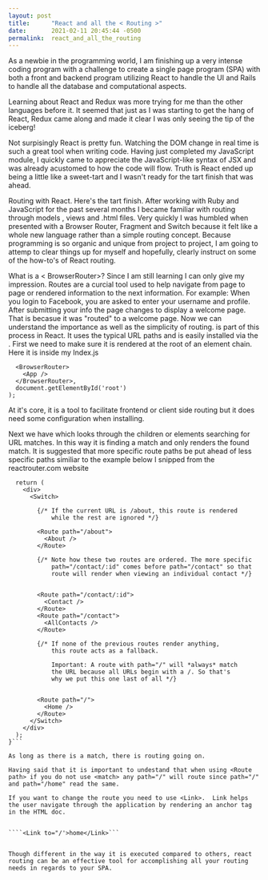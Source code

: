 ```yaml
---
layout: post
title:      "React and all the < Routing >"
date:       2021-02-11 20:45:44 -0500
permalink:  react_and_all_the_routing
---
```



As a newbie in the programming world, I am finishing up a very intense coding program with a challenge to create a single page program (SPA) with both a front and backend program utilizing React to handle the UI and Rails to handle all the database and computational aspects.

Learning about React and Redux was more trying for me  than the other languages before it.  It seemed that just as I was starting to get the hang of React, Redux came along and made it clear I was only seeing the tip of the iceberg!

Not surpisingly React is pretty fun. Watching the DOM change in real time is such a great tool when writing code.  Having just completed my JavaScript module, I quickly came to appreciate the JavaScript-like syntax of JSX and was already acustomed to how the code will flow.  Truth is React ended up being a little like a sweet-tart and I wasn't ready for the tart finish that was ahead.

Routing with React.  Here's the tart finish.  After working with Ruby and JavaScript for the past several months I became familiar with routing through models , views and .html files. Very quickly I was humbled when presented with a Browser Router, Fragment and Switch because it felt like a whole new language rather than a simple routing concept.  Because programming is so organic and unique from project to project, I am going to attemp to clear things up for myself and hopefully, clearly instruct on some of the how-to's of React routing. 

What is a < BrowserRouter>?  Since I am still learning I can only give my impression.  Routes are a curcial tool used to help navigate from page to page or rendered information to the next information. For example:  When you login to Facebook, you are asked to enter your username and profile. After submitting your info the page changes to display a welcome page. That is becasue it was "routed" to a welcome page. Now we can understand the importance as well as the simplicity of routing.  <BrowserRouter> is part of this process in React.  It uses the typical URL paths and is easily installed via the <create-react-app>.  First we need to make sure it is rendered at the root of an element chain. Here it is inside my Index.js


```ReactDOM.render( 
  <BrowserRouter>
    <App />
  </BrowserRouter>,
  document.getElementById('root')
);
```

At it's core, it is a tool to facilitate frontend or client side routing but it does need some configuration when installing. 

Next we have <Switch> which looks through the children or <Route> elements searching for URL matches. In this way it is finding a match and only renders the found match. It is suggested that more specific route paths be put ahead of less specific paths similiar to the example below I snipped from the reactrouter.com website

```function App() {
  return (
    <div>
      <Switch>
			
        {/* If the current URL is /about, this route is rendered
            while the rest are ignored */}
						
        <Route path="/about">
          <About />
        </Route>

        {/* Note how these two routes are ordered. The more specific
            path="/contact/:id" comes before path="/contact" so that
            route will render when viewing an individual contact */}
						
						
        <Route path="/contact/:id">
          <Contact />
        </Route>
        <Route path="/contact">
          <AllContacts />
        </Route>

        {/* If none of the previous routes render anything,
            this route acts as a fallback.

            Important: A route with path="/" will *always* match
            the URL because all URLs begin with a /. So that's
            why we put this one last of all */}
						
						
        <Route path="/">
          <Home />
        </Route>
      </Switch>
    </div>
  );
}```

As long as there is a match, there is routing going on.

Having said that it is important to undestand that when using <Route path> if you do not use <match> any path="/" will route since path="/" and path="/home" read the same.

If you want to change the route you need to use <Link>.  Link helps the user navigate through the application by rendering an anchor tag in the HTML doc.


````<Link to="/'>home</Link>```


Though different in the way it is executed compared to others, react routing can be an effective tool for accomplishing all your routing needs in regards to your SPA. 
